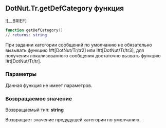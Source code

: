 ## DotNut.Tr.getDefCategory функция

![__BRIEF]

```lua
function getDefCategory()
// returns: string
```


При задании катогории сообщений по умолчанию не обязательно вызывать функцию !#t[DotNut/Tr/tr2] или !#t[DotNut/Tr/tr3], для получения локализованного сообщения достаточно вызвать функцию !#t[DotNut/Tr/tr].

### Параметры

Данная функция не имеет параметров.

### Возвращаемое значение

Возвращаемый тип: **string**

Возвращает значение предудущей категории по умолчанию.


